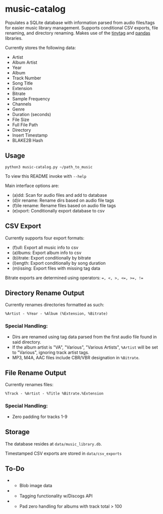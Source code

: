 # music-catalog
Populates a SQLite database with information parsed from audio files/tags for easier music library management. Supports conditional CSV exports, file renaming, and directory renaming. Makes use of the [tinytag](https://github.com/devsnd/tinytag) and [pandas](https://github.com/pandas-dev/pandas) libraries.

Currently stores the following data:

- Artist
- Album Artist
- Year
- Album
- Track Number
- Song Title
- Extension
- Bitrate
- Sample Frequency
- Channels
- Genre
- Duration (seconds)
- File Size
- Full File Path
- Directory
- Insert Timestamp
- BLAKE2B Hash

## Usage
~~~
python3 music-catalog.py ~/path_to_music
~~~
To view this README invoke with `--help`

Main interface options are:

-	(a)dd: 		Scan for audio files and add to database
-	(d)ir rename: 	Rename dirs based on audio file tags
-	(f)ile rename: 	Rename files based on audio file tags
-	(e)xport: 	Conditionally export database to csv

## CSV Export
Currently supports four export formats:

- (f)ull: 	    Export all music info to csv
- (a)lbums: 	Export album info to csv
- (b)itrate: 	Export conditionally by bitrate
- (l)ength: 	Export conditionally by song duration
- (m)issing: 	Export files with missing tag data

Bitrate exports are determined using operators: `=, <, >, <=, >=, !=`

## Directory Rename Output

Currently renames directories formatted as such:
~~~
%Artist - %Year - %Album (%Extension, %Bitrate)
~~~

### Special Handling:

- Dirs are renamed using tag data parsed from the first audio file found in said directory. 
- If the album artist is "VA", "Various", "Various Artists", `%Artist` will be set to "Various", ignoring track artist tags.
- MP3, M4A, AAC files include CBR/VBR designation in `%Bitrate`.

## File Rename Output

Currently renames files:
~~~
%Track - %Artist - %Title %Bitrate.%Extension
~~~

### Special Handling:

- Zero padding for tracks 1-9

## Storage

The database resides at `data/music_library.db`.

Timestamped CSV exports are stored in `data/csv_exports`

## To-Do
- + Blob image data
- + Tagging functionality w/Discogs API
- + Pad zero handling for albums with track total > 100

